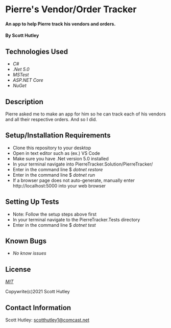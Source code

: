 # Pierre's Vendor/Order Tracker

#### An app to help Pierre track his vendors and orders.

#### By Scott Hutley

## Technologies Used

* _C#_
* _.Net 5.0_
* _MSTest_
* _ASP.NET Core_
* _NuGet_

## Description

Pierre asked me to make an app for him so he can track each of his vendors and all their respective orders.
And so I did.

## Setup/Installation Requirements

* Clone this repository to your desktop
* Open in text editor such as (ex.) VS Code
* Make sure you have .Net version 5.0 installed
* In your terminal navigate into PierreTracker.Solution/PierreTracker/
* Enter in the command line $ _dotnet restore_
* Enter in the command line $ _dotnet run_
* If a browser page does not auto-generate,
  manually enter http://localhost:5000 into your web browser

## Setting Up Tests
* Note: Follow the setup steps above first
* In your terminal navigate to the PierreTracker.Tests directory
* Enter in the command line $ _dotnet test_


## Known Bugs

* _No know issues_

## License

_[MIT](https://opensource.org/licenses/MIT)_

Copywrite(c)2021 Scott Hutley

## Contact Information

Scott Hutley: scotthutley1@comcast.net